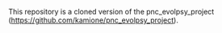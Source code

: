 This repository is a cloned version of the pnc_evolpsy_project (https://github.com/kamione/pnc_evolpsy_project).
